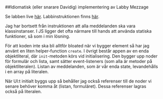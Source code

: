 ##Idiomatisk (eller snarare Davidig) implementering av Labby Mezzage

Se labben live [här](http://blog.krawaller.se/lnulabs/labbymezzage). Labbinstruktionen finns [här](http://orion.lnu.se/pub/education/course/1DV403/ht12-2/laboration/L02/Laboration%202%20-%20Labby%20Mezzage.pdf).

Jag har bortsett från instruktionen att alla meddelanden ska vara klassinstanser. I JS ligger det ofta närmare till hands att använda statiska funktioner, så som i min lösning.

För att koden inte ska bli alltför bloated när vi bygger element så har jag använt en liten helper-function `create`. I övrigt består appen av en enda objektliteral, där `init`-metoden körs vid initialisering. Den bygger upp noder för formulär och lista, samt sätter event-listeners (som alla är metoder på objektliteralen). Listan av meddelanden, som är vår enda state, levandehålls i en array på literalen.

När UI:t initialt byggs upp så behåller jag också referenser till de noder vi senare behöver komma åt (listan, formuläret). Dessa referenser lagras också på literalen.